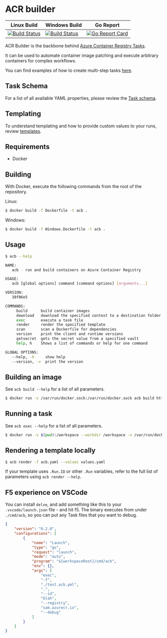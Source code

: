 # ACR builder

| Linux Build | Windows Build | Go Report |
|---|---|---|
|[![Build Status](https://dev.azure.com/azurecontainerregistry/acr-builder/_apis/build/status/acr-builder?branchName=master)](https://dev.azure.com/azurecontainerregistry/acr-builder/_build/latest?definitionId=2&branchName=master)|[![Build Status](https://dev.azure.com/azurecontainerregistry/acr-builder/_apis/build/status/acr-builder%20(Windows)?branchName=master)](https://dev.azure.com/azurecontainerregistry/acr-builder/_build/latest?definitionId=15&branchName=master)|[![Go Report Card](https://goreportcard.com/badge/github.com/Azure/acr-builder)](https://goreportcard.com/report/github.com/Azure/acr-builder)|

ACR Builder is the backbone behind [Azure Container Registry Tasks](https://docs.microsoft.com/en-us/azure/container-registry/container-registry-tasks-overview).

It can be used to automate container image patching and execute arbitrary containers for complex workflows.

You can find examples of how to create multi-step tasks [here](https://docs.microsoft.com/en-us/azure/container-registry/container-registry-tasks-multi-step).

## Task Schema

For a list of all available YAML properties, please review the [Task schema](./docs/task.md).

## Templating

To understand templating and how to provide custom values to your runs, review [templates](./docs/templates.md).

## Requirements

- Docker

## Building

With Docker, execute the following commands from the root of the repository.

Linux:

```sh
$ docker build -f Dockerfile -t acb .
```

Windows:

```sh
$ docker build -f Windows.Dockerfile -t acb .
```

## Usage

```sh
$ acb --help

NAME:
   acb - run and build containers on Azure Container Registry

USAGE:
   acb [global options] command [command options] [arguments...]

VERSION:
   38f06e5

COMMANDS:
     build      build container images
     download   download the specified context to a destination folder
     exec       execute a task file
     render     render the specified template
     scan       scan a Dockerfile for dependencies
     version    print the client and runtime versions
     getsecret  gets the secret value from a specified vault
     help, h    Shows a list of commands or help for one command

GLOBAL OPTIONS:
   --help, -h     show help
   --version, -v  print the version
```

## Building an image

See `acb build --help` for a list of all parameters.

```sh
$ docker run -v /var/run/docker.sock:/var/run/docker.sock acb build https://github.com/Azure/acr-builder.git
```

## Running a task

See `acb exec --help` for a list of all parameters.

```sh
$ docker run -v $(pwd):/workspace --workdir /workspace -v /var/run/docker.sock:/var/run/docker.sock acb exec --homevol $(pwd) -f templating/testdata/helloworld/git-build.yaml --values templating/testdata/helloworld/values.yaml --id demo -r foo.azurecr.io
```

## Rendering a template locally

```sh
$ acb render -f acb.yaml --values values.yaml
```

If your template uses `.Run.ID` or other `.Run` variables, refer to the full list of parameters using `acb render --help`.

## F5 experience on VSCode

You can install `delve`, and add something like this to your `.vscode/launch.json` file - and hit f5. The binary executes from under `./cmd/acb`, so you can put any Task files that you want to debug.

```json
{
    "version": "0.2.0",
    "configurations": [
        {
            "name": "Launch",
            "type": "go",
            "request": "launch",
            "mode": "auto",
            "program": "${workspaceRoot}/cmd/acb",
            "env": {},
            "args": [
                "exec",
                "-f",
                "./test.acb.yml",
                ".",
                "--id",
                "blah",
                "--registry",
                "sam.azurecr.io",
                "--debug"
            ]
        }
    ]
}
```
